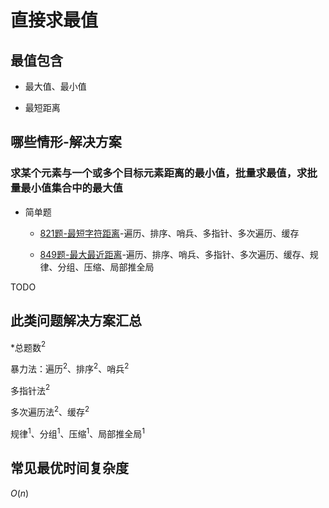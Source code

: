 # 直接求最值

## 最值包含

+ 最大值、最小值

+ 最短距离

## 哪些情形-解决方案

### 求某个元素与一个或多个目标元素距离的最小值，批量求最值，求批量最小值集合中的最大值

+ 简单题

  + [821题-最短字符距离](821-ShortestDistancetoaCharacter.md)-遍历、排序、哨兵、多指针、多次遍历、缓存

  + [849题-最大最近距离](849-MaximizeDistancetoClosestPerson.md)-遍历、排序、哨兵、多指针、多次遍历、缓存、规律、分组、压缩、局部推全局

TODO

## 此类问题解决方案汇总

\*总题数$^2$

暴力法：遍历$^2$、排序$^2$、哨兵$^2$

多指针法$^2$

多次遍历法$^2$、缓存$^2$

规律$^1$、分组$^1$、压缩$^1$、局部推全局$^1$

## 常见最优时间复杂度

$O(n)$
